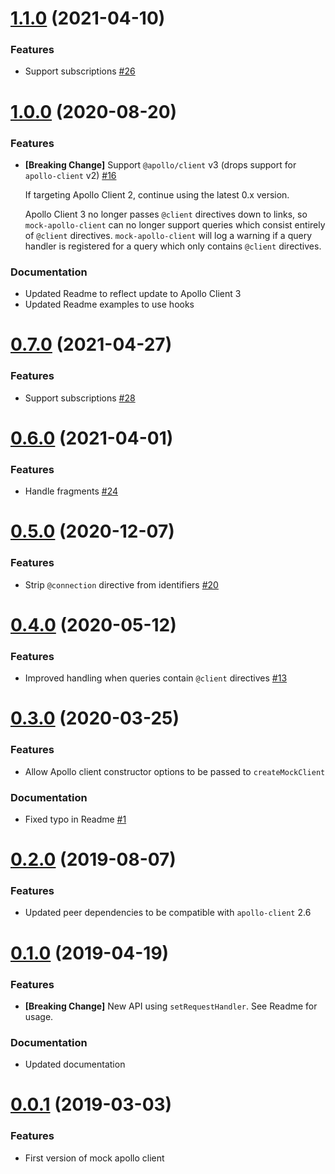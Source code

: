 # [1.1.0](https://github.com/Mike-Gibson/mock-apollo-client/releases/tag/v1.1.0) (2021-04-10)

### Features

* Support subscriptions [#26](https://github.com/Mike-Gibson/mock-apollo-client/pull/26)

# [1.0.0](https://github.com/Mike-Gibson/mock-apollo-client/releases/tag/v1.0.0) (2020-08-20)

### Features

* **[Breaking Change]** Support `@apollo/client` v3 (drops support for `apollo-client` v2) [#16](https://github.com/Mike-Gibson/mock-apollo-client/pull/16)

  If targeting Apollo Client 2, continue using the latest 0.x version.

  Apollo Client 3 no longer passes `@client` directives down to links, so `mock-apollo-client` can no longer support queries which consist entirely of `@client` directives. `mock-apollo-client` will log a warning if a query handler is registered for a query which only contains `@client` directives.

### Documentation

* Updated Readme to reflect update to Apollo Client 3
* Updated Readme examples to use hooks

# [0.7.0](https://github.com/Mike-Gibson/mock-apollo-client/releases/tag/v0.7.0) (2021-04-27)

### Features

* Support subscriptions [#28](https://github.com/Mike-Gibson/mock-apollo-client/issues/28)

# [0.6.0](https://github.com/Mike-Gibson/mock-apollo-client/releases/tag/v0.6.0) (2021-04-01)

### Features

* Handle fragments [#24](https://github.com/Mike-Gibson/mock-apollo-client/issues/24)

# [0.5.0](https://github.com/Mike-Gibson/mock-apollo-client/releases/tag/v0.5.0) (2020-12-07)

### Features

* Strip `@connection` directive from identifiers [#20](https://github.com/Mike-Gibson/mock-apollo-client/pull/20)

# [0.4.0](https://github.com/Mike-Gibson/mock-apollo-client/releases/tag/v0.4.0) (2020-05-12)

### Features

* Improved handling when queries contain `@client` directives [#13](https://github.com/Mike-Gibson/mock-apollo-client/pull/13)

# [0.3.0](https://github.com/Mike-Gibson/mock-apollo-client/releases/tag/v0.3.0) (2020-03-25)

### Features

* Allow Apollo client constructor options to be passed to `createMockClient`

### Documentation

* Fixed typo in Readme [#1](https://github.com/Mike-Gibson/mock-apollo-client/pull/1)

# [0.2.0](https://github.com/Mike-Gibson/mock-apollo-client/releases/tag/v0.2.0) (2019-08-07)

### Features

* Updated peer dependencies to be compatible with `apollo-client` 2.6

# [0.1.0](https://github.com/Mike-Gibson/mock-apollo-client/releases/tag/v0.1.0) (2019-04-19)

### Features

* **[Breaking Change]** New API using `setRequestHandler`. See Readme for usage.

### Documentation

* Updated documentation

# [0.0.1](https://github.com/Mike-Gibson/mock-apollo-client/tree/v0.0.1) (2019-03-03)

### Features

* First version of mock apollo client
